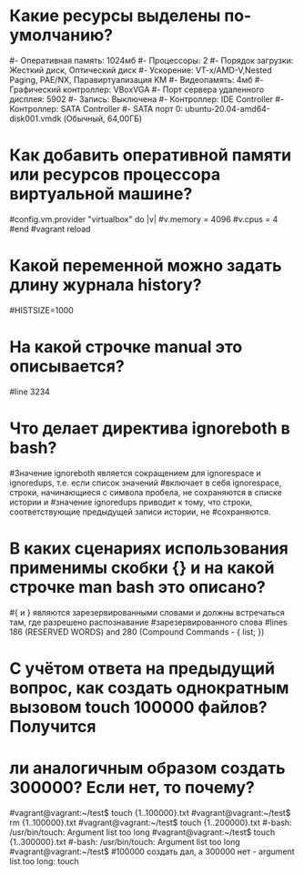 # Какие ресурсы выделены по-умолчанию?
#- Оперативная память: 1024мб
#- Процессоры: 2
#- Порядок загрузки: Жесткий диск, Оптический диск
#- Ускорение: VT-x/AMD-V,Nested Paging, PAE/NX, Паравиртуализация KM
#- Видеопамять: 4мб
#- Графический контроллер: VBoxVGA
#- Порт сервера удаленного дисплея: 5902
#- Запись: Выключена
#- Контроллер: IDE Controller
#- Контроллер: SATA Controller
#- SATA порт 0: ubuntu-20.04-amd64-disk001.vmdk (Обычный, 64,00ГБ)

# Как добавить оперативной памяти или ресурсов процессора виртуальной машине?
#config.vm.provider "virtualbox" do |v|
	#v.memory = 4096
	#v.cpus = 4
#end
#vagrant reload

# Какой переменной можно задать длину журнала history?
#HISTSIZE=1000

# На какой строчке manual это описывается?
#line 3234

# Что делает директива ignoreboth в bash?
#Значение ignoreboth является сокращением для ignorespace и ignoredups, т.е. если список значений 
#включает в себя ignorespace, строки, начинающиеся с символа пробела, не сохраняются в списке истории и 
#значение ignoredups приводит к тому, что строки, соответствующие предыдущей записи истории, не 
#сохраняются.

# В каких сценариях использования применимы скобки {} и на какой строчке man bash это описано?
#{ и } являются зарезервированными словами и должны встречаться там, где разрешено распознавание 
#зарезервированного слова
#lines 186 (RESERVED WORDS) and 280 (Compound Commands - { list; })

# С учётом ответа на предыдущий вопрос, как создать однократным вызовом touch 100000 файлов? Получится 
# ли аналогичным образом создать 300000? Если нет, то почему?
#vagrant@vagrant:~/test$ touch {1..100000}.txt
#vagrant@vagrant:~/test$ rm {1..100000}.txt
#vagrant@vagrant:~/test$ touch {1..200000}.txt
#-bash: /usr/bin/touch: Argument list too long
#vagrant@vagrant:~/test$ touch {1..300000}.txt
#-bash: /usr/bin/touch: Argument list too long
#vagrant@vagrant:~/test$
#100000 создать дал, а 300000 нет - argument list too long: touch
###


